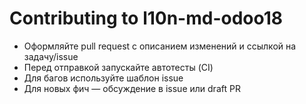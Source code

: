# Contributing to l10n-md-odoo18

- Оформляйте pull request с описанием изменений и ссылкой на задачу/issue
- Перед отправкой запускайте автотесты (CI)
- Для багов используйте шаблон issue
- Для новых фич — обсуждение в issue или draft PR

